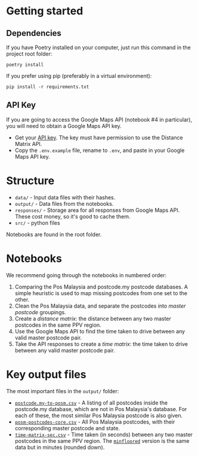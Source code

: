 # Getting started
## Dependencies
If you have Poetry installed on your computer, just run this command in the project root folder:
```
poetry install
```
If you prefer using pip (preferably in a virtual environment):
```
pip install -r requirements.txt
```

## API Key
If you are going to access the Google Maps API (notebook #4 in particular), you will need to obtain a Google Maps API key.

- Get your [API key](https://developers.google.com/maps/gmp-get-started). The key must have permission to use the Distance Matrix API.
- Copy the `.env.example` file, rename to `.env`, and paste in your Google Maps API key.

# Structure

- `data/` - Input data files with their hashes.
- `output/` - Data files from the notebooks.
- `responses/` - Storage area for all responses from Google Maps API. These cost money, so it's good to cache them.
- `src/` - python files

Notebooks are found in the root folder.

# Notebooks

We recommend going through the notebooks in numbered order:

1. Comparing the Pos Malaysia and postcode.my postcode databases. A simple heuristic is used to map missing postcodes from one set to the other.
2. Clean the Pos Malaysia data, and separate the postcodes into *master postcode* groupings.
3. Create a *distance matrix*: the distance between any two master postcodes in the same PPV region.
4. Use the Google Maps API to find the time taken to drive between any valid master postcode pair.
5. Take the API responses to create a *time matrix*: the time taken to drive between any valid master postcode pair.

# Key output files

The most important files in the `output/` folder:

- [`postcode.my-to-posm.csv`](./output/postcode.my-to-posm.csv) - A listing of all postcodes inside the postcode.my database, which are not in Pos Malaysia's database. For each of these, the most similar Pos Malaysia postcode is also given.
- [`posm-postcodes-core.csv`](./output/posm-postcodes-core.csv) - All Pos Malaysia postcodes, with their corresponding master postcode and state.
- [`time-matrix-sec.csv`](./output/time-matrix-sec.csv) - Time taken (in seconds) between any two master postcodes in the same PPV region. The [`minfloored`](./output/time-matrix-minfloored.csv) version is the same data but in minutes (rounded down).
